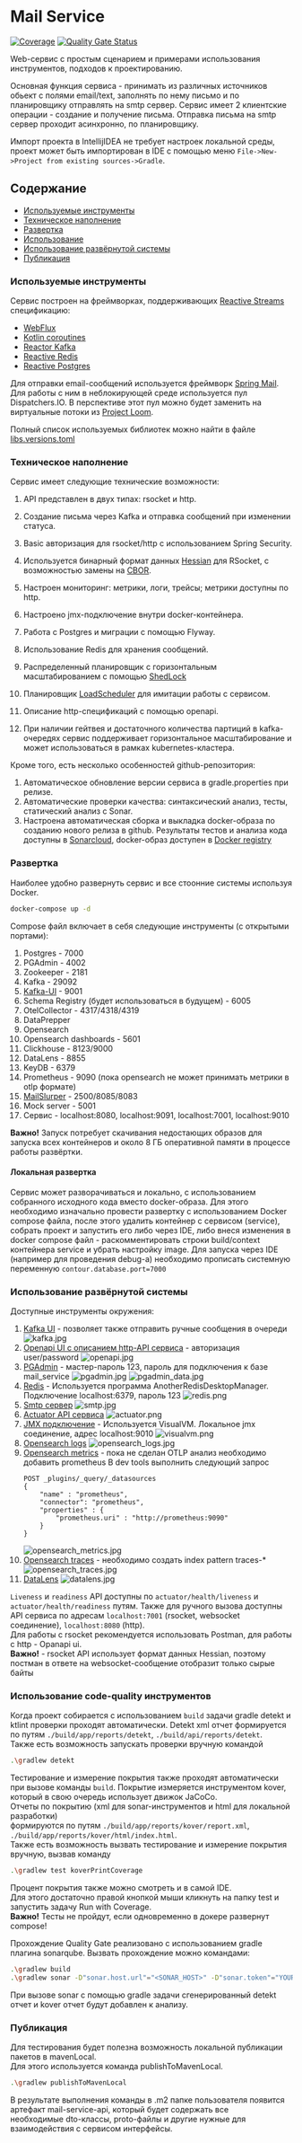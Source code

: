 # Mail Service

[![Coverage](https://sonarcloud.io/api/project_badges/measure?project=AlexOmarov_mail-service&metric=coverage)](https://sonarcloud.io/summary/new_code?id=AlexOmarov_mail-service)
[![Quality Gate Status](https://sonarcloud.io/api/project_badges/measure?project=AlexOmarov_mail-service&metric=alert_status)](https://sonarcloud.io/summary/new_code?id=AlexOmarov_mail-service)

Web-сервис с простым сценарием и примерами использования инструментов, подходов к проектированию.

Основная функция сервиса - принимать из различных источников обьект с полями email/text,
заполнять по нему письмо и по планировщику отправлять на smtp сервер.
Сервис имеет 2 клиентские операции - создание и получение письма.
Отправка письма на smtp сервер проходит асинхронно, по планировщику.

Импорт проекта в IntellijIDEA не требует настроек локальной среды,
проект может быть импортирован в IDE с помощью меню `File->New->Project from existing sources->Gradle`.

## Содержание
- [Используемые инструменты](#Используемые-инструменты)
- [Техническое наполнение](#Техническое-наполнение)
- [Развертка](#Развертка)
- [Использование ](#Использование-code-quality-инструментов)
- [Использование развёрнутой системы](#Использование-развёрнутой-системы)
- [Публикация](#Публикация)

### Используемые инструменты
Сервис построен на фреймворках, поддерживающих [Reactive Streams](https://www.reactive-streams.org/) спецификацию:
- [WebFlux](https://docs.spring.io/spring-framework/reference/web/webflux.html)
- [Kotlin coroutines](https://kotlinlang.org/docs/coroutines-overview.html)
- [Reactor Kafka](https://github.com/reactor/reactor-kafka)
- [Reactive Redis](https://developer.redis.com/develop/java/spring/rate-limiting/fixed-window/reactive/)
- [Reactive Postgres](https://github.com/pgjdbc/r2dbc-postgresql)

Для отправки email-сообщений используется фреймворк [Spring Mail](https://docs.spring.io/spring-framework/reference/integration/email.html).
Для работы с ним в неблокирующей среде используется пул Dispatchers.IO. 
В перспективе этот пул можно будет заменить на виртуальные потоки из [Project Loom](https://wiki.openjdk.org/display/loom/Main).

Полный список используемых библиотек можно найти в файле [libs.versions.toml](gradle/libs.versions.toml)

### Техническое наполнение
Сервис имеет следующие технические возможности:
1. API представлен в двух типах: rsocket и http.
2. Создание письма через Kafka и отправка сообщений при изменении статуса.
3. Basic авторизация для rsocket/http с использованием Spring Security.
4. Используется бинарный формат данных [Hessian](http://hessian.caucho.com/) для RSocket, с возможностью замены на [CBOR](https://cbor.io/). 
5. Настроен мониторинг: метрики, логи, трейсы; метрики доступны по http.
6. Настроено jmx-подключение внутри docker-контейнера.
7. Работа с Postgres и миграции с помощью Flyway.
8. Использование Redis для хранения сообщений.
9. Распределенный планировщик с горизонтальным масштабированием с помощью [ShedLock](https://github.com/lukas-krecan/ShedLock)
10. Планировщик [LoadScheduler](mail-service-app/src/main/kotlin/ru/somarov/mail/application/scheduler/LoadScheduler.kt) для имитации работы с сервисом.
11. Описание http-спецификаций с помощью openapi.

12. При наличии гейтвея и достаточного количества партиций в kafka-очередях сервис поддерживает 
горизонтальное масштабирование и может использоваться в рамках kubernetes-кластера.

Кроме того, есть несколько особенностей github-репозитория:
1. Автоматическое обновление версии сервиса в gradle.properties при релизе.
2. Автоматические проверки качества: синтаксический анализ, тесты, статический анализ с Sonar.
3. Настроена автоматическая сборка и выкладка docker-образа по созданию нового релиза в github.
Результаты тестов и анализа кода доступны в [Sonarcloud](https://sonarcloud.io/project/overview?id=AlexOmarov_mail-service), docker-образ доступен в [Docker registry](https://hub.docker.com/repository/docker/decentboat/mail-service/general)

### Развертка
Наиболее удобно развернуть сервис и все стоонние системы используя Docker.
```bash
docker-compose up -d
```

Compose файл включает в себя следующие инструменты (с открытыми портами):
1. Postgres - 7000
2. PGAdmin - 4002
3. Zookeeper - 2181
4. Kafka - 29092
5. [Kafka-UI](https://github.com/provectus/kafka-ui) - 9001
6. Schema Registry (будет использоваться в будущем)  - 6005
7. OtelCollector - 4317/4318/4319
8. DataPrepper
9. Opensearch
10. Opensearch dashboards - 5601
11. Clickhouse - 8123/9000
12. DataLens - 8855
13. KeyDB - 6379
14. Prometheus - 9090 (пока opensearch не может принимать метрики в otlp формате)
15. [MailSlurper](https://www.mailslurper.com/) - 2500/8085/8083
16. Mock server - 5001
17. Сервис - localhost:8080, localhost:9091, localhost:7001, localhost:9010

**Важно!** Запуск потребует скачивания недостающих образов для запуска всех контейнеров 
и около 8 ГБ оперативной памяти в процессе работы развёртки.

#### Локальная развертка
Сервис может разворачиваться и локально, с использованием собранного исходного кода вместо docker-образа.
Для этого необходимо изначально провести развертку с использованием Docker compose файла, 
после этого удалить контейнер с сервисом (service), собрать проект и запустить его либо через IDE, 
либо внеся изменения в docker compose файл - раскомментировать строки build/context контейнера service 
и убрать настройку image. Для запуска через IDE (например для проведения debug-а) необходимо прописать 
системную переменную `contour.database.port=7000`

### Использование развёрнутой системы
Доступные инструменты окружения:
1. [Kafka UI](http://localhost:9001/ui/clusters/local/all-topics) - позволяет также отправить ручные сообщения в очереди
   ![kafka.jpg](doc/img/kafka.jpg)
2. [Openapi UI с описанием http-API сервиса](http://localhost:8080/webjars/swagger-ui/index.html#/) - авторизация user/password
   ![openapi.jpg](doc/img/openapi.jpg)
3. [PGAdmin](http://localhost:4002/browser/) - мастер-пароль 123, пароль для подключения к базе mail_service
   ![pgadmin.jpg](doc/img/pgadmin.jpg)
   ![pgadmin_data.jpg](doc/img/pgadmin_data.jpg)
4. [Redis](https://github.com/qishibo/AnotherRedisDesktopManager/releases) - Используется программа AnotherRedisDesktopManager. Подключение localhost:6379, пароль 123
   ![redis.png](doc/img/redis.png)
5. [Smtp сервер](http://localhost:8083/)
   ![smtp.jpg](doc/img/smtp.jpg)
6. [Actuator API сервиса](http://localhost:8080/actuator)
   ![actuator.png](doc/img/actuator.png)
7. [JMX подключение](https://visualvm.github.io/) - Используется VisualVM. Локальное jmx соединение, адрес localhost:9010
   ![visualvm.png](doc/img/visualvm.png)
8. [Opensearch logs](http://localhost:5601)
   ![opensearch_logs.jpg](doc/img/opensearch_logs.png)
9. [Opensearch metrics](http://localhost:5601) - пока не сделан OTLP анализ необходимо добавить prometheus
   В dev tools выполнить следующий запрос
   ```
   POST _plugins/_query/_datasources 
   {
       "name" : "prometheus",
       "connector": "prometheus",
       "properties" : {
           "prometheus.uri" : "http://prometheus:9090"
       }
   }
   ```
   ![opensearch_metrics.jpg](doc/img/opensearch_metrics.jpg)
10. [Opensearch traces](http://localhost:5601)  - необходимо создать index pattern traces-*
    ![opensearch_traces.jpg](doc/img/opensearch_tracing.png)
11. [DataLens]()
    ![datalens.jpg](doc/img/datalens.jpg)

`Liveness` и `readiness` API доступны по `actuator/health/liveness` и `actuator/health/readiness` путям.
Также для ручного вызова доступны API сервиса по адресам `localhost:7001` (rsocket, websocket соединение), `localhost:8080` (http).  
Для работы с rsocket рекомендуется использовать Postman, для работы с http - Opanapi ui.  
**Важно!** - rsocket API использует формат данных Hessian, поэтому постман в ответе на websocket-сообщение отобразит 
только сырые байты

### Использование code-quality инструментов
Когда проект собирается с использованием `build` задачи gradle detekt и ktlint проверки проходят автоматически. 
Detekt xml отчет формируется по путям `./build/app/reports/detekt`, `./build/api/reports/detekt`.  
Также есть возможность запускать проверки вручную командой
```bash  
.\gradlew detekt
```

Тестирование и измерение покрытия также проходят автоматически при вызове команды `build`. 
Покрытие измеряется инструментом kover, который в свою очередь использует движок JaCoCo.  
Отчеты по покрытию (xml для sonar-инструментов и html для локальной разработки)  
формируются по путям `./build/app/reports/kover/report.xml`, `./build/app/reports/kover/html/index.html`.  
Также есть возможность вызвать тестирование и измерение покрытия вручную, вызвав команду
```bash  
.\gradlew test koverPrintCoverage
```  
Процент покрытия также можно смотреть и в самой IDE.  
Для этого достаточно правой кнопкой мыши кликнуть на папку test и запустить задачу Run with Coverage.  
**Важно!** Тесты не пройдут, если одновременно в докере развернут compose!  

Прохождение Quality Gate реализовано с использованием gradle плагина sonarqube. Вызвать прохождение можно командами:
```bash  
.\gradlew build
.\gradlew sonar -D"sonar.host.url"="<SONAR_HOST>" -D"sonar.token"="YOUR_TOKEN" -D"sonar.projectKey"="KEY" -D"sonar.organization"="ORG"
```  

При вызове sonar с помощью gradle задачи сгенерированный detekt отчет и kover отчет будут добавлен к анализу.

### Публикация
Для тестирования будет полезна возможность локальной публикации пакетов в mavenLocal.  
Для этого используется команда publishToMavenLocal.

```bash  
.\gradlew publishToMavenLocal
```  
В результате выполнения команды в .m2 папке пользователя появится артефакт mail-service-api, который будет содержать все  
необходимые dto-классы, proto-файлы и другие нужные для взаимодействия с сервисом интерфейсы.  